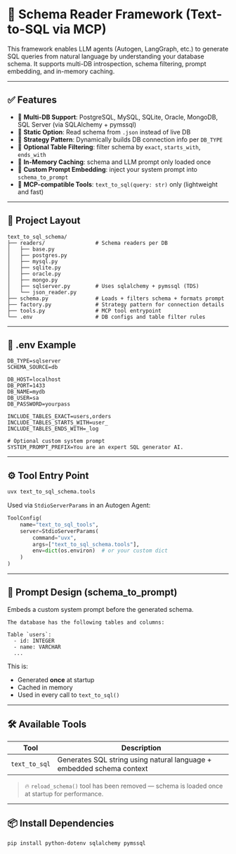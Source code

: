 
# 📘 Schema Reader Framework (Text-to-SQL via MCP)

This framework enables LLM agents (Autogen, LangGraph, etc.) to generate SQL queries from natural language by understanding your database schema. It supports multi-DB introspection, schema filtering, prompt embedding, and in-memory caching.

---

## ✅ Features

- 🔌 **Multi-DB Support**: PostgreSQL, MySQL, SQLite, Oracle, MongoDB, SQL Server (via SQLAlchemy + pymssql)
- 📄 **Static Option**: Read schema from `.json` instead of live DB
- 🔁 **Strategy Pattern**: Dynamically builds DB connection info per `DB_TYPE`
- 🎯 **Optional Table Filtering**: filter schema by `exact`, `starts_with`, `ends_with`
- 🧠 **In-Memory Caching**: schema and LLM prompt only loaded once
- 💬 **Custom Prompt Embedding**: inject your system prompt into `schema_to_prompt`
- 🔧 **MCP-compatible Tools**: `text_to_sql(query: str)` only (lightweight and fast)

---

## 🧱 Project Layout

```
text_to_sql_schema/
├── readers/                # Schema readers per DB
│   ├── base.py
│   ├── postgres.py
│   ├── mysql.py
│   ├── sqlite.py
│   ├── oracle.py
│   ├── mongo.py
│   ├── sqlserver.py        # Uses sqlalchemy + pymssql (TDS)
│   └── json_reader.py
├── schema.py               # Loads + filters schema + formats prompt
├── factory.py              # Strategy pattern for connection details
├── tools.py                # MCP tool entrypoint
└── .env                    # DB configs and table filter rules
```

---

## 🔧 .env Example

```env
DB_TYPE=sqlserver
SCHEMA_SOURCE=db

DB_HOST=localhost
DB_PORT=1433
DB_NAME=mydb
DB_USER=sa
DB_PASSWORD=yourpass

INCLUDE_TABLES_EXACT=users,orders
INCLUDE_TABLES_STARTS_WITH=user_
INCLUDE_TABLES_ENDS_WITH=_log

# Optional custom system prompt
SYSTEM_PROMPT_PREFIX=You are an expert SQL generator AI.
```

---

## ⚙️ Tool Entry Point

```bash
uvx text_to_sql_schema.tools
```

Used via `StdioServerParams` in an Autogen Agent:

```python
ToolConfig(
    name="text_to_sql_tools",
    server=StdioServerParams(
        command="uvx",
        args=["text_to_sql_schema.tools"],
        env=dict(os.environ)  # or your custom dict
    )
)
```

---

## 🧠 Prompt Design (schema_to_prompt)

Embeds a custom system prompt before the generated schema.

```
The database has the following tables and columns:

Table `users`:
  - id: INTEGER
  - name: VARCHAR
  ...
```

This is:
- Generated **once** at startup
- Cached in memory
- Used in every call to `text_to_sql()`

---

## 🛠️ Available Tools

| Tool           | Description |
|----------------|-------------|
| `text_to_sql`  | Generates SQL string using natural language + embedded schema context |

> 🔥 `reload_schema()` tool has been removed — schema is loaded once at startup for performance.

---

## 📦 Install Dependencies

```bash
pip install python-dotenv sqlalchemy pymssql
```
